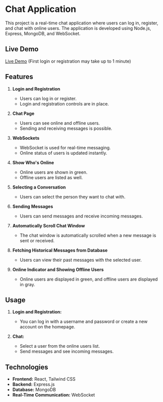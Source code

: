 # Chat Application

This project is a real-time chat application where users can log in, register, and chat with online users. The application is developed using Node.js, Express, MongoDB, and WebSocket.

## Live Demo

[Live Demo](https://66574e31cd59f833c0111219--dainty-fox-59bf9e.netlify.app)  (First login or registration may take up to 1 minute)

## Features

1. **Login and Registration**
   - Users can log in or register.
   - Login and registration controls are in place.

2. **Chat Page**
   - Users can see online and offline users.
   - Sending and receiving messages is possible.

3. **WebSockets**
   - WebSocket is used for real-time messaging.
   - Online status of users is updated instantly.

4. **Show Who's Online**
   - Online users are shown in green.
   - Offline users are listed as well.

5. **Selecting a Conversation**
   - Users can select the person they want to chat with.

6. **Sending Messages**
   - Users can send messages and receive incoming messages.

7. **Automatically Scroll Chat Window**
   - The chat window is automatically scrolled when a new message is sent or received.

8. **Fetching Historical Messages from Database**
   - Users can view their past messages with the selected user.

9. **Online Indicator and Showing Offline Users**
   - Online users are displayed in green, and offline users are displayed in gray.

## Usage

1. **Login and Registration:**
   - You can log in with a username and password or create a new account on the homepage.

2. **Chat:**
   - Select a user from the online users list.
   - Send messages and see incoming messages.

## Technologies

- **Frontend:** React, Tailwind CSS
- **Backend:** Express.js
- **Database:** MongoDB
- **Real-Time Communication:** WebSocket

